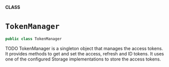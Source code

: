 **CLASS**

# `TokenManager`

```swift
public class TokenManager
```

TODO
TokenManager is a singleton object that manages the access tokens.
It provides methods to get and set the access, refresh and ID tokens.
It uses one of the configured Storage implementations to store the access tokens.
